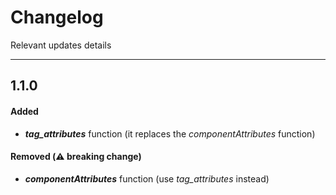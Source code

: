 # Changelog

Relevant updates details

---

## __1.1.0__
#### Added
- __*tag_attributes*__ function (it replaces the *componentAttributes* function)

#### Removed (⚠️ breaking change)
- __*componentAttributes*__ function (use *tag_attributes* instead)
